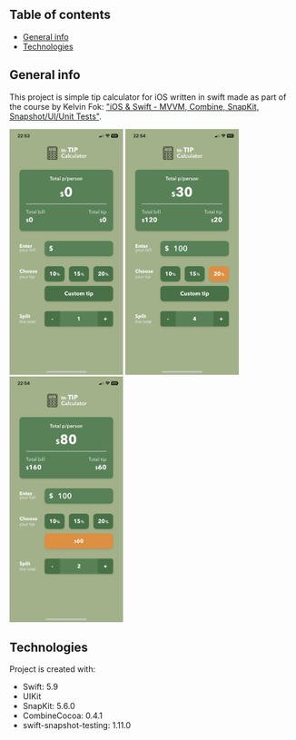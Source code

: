 ## Table of contents
- [General info](#general-info)
- [Technologies](#technologies)

## General info
This project is simple tip calculator for iOS written in swift made as part of the course by Kelvin Fok: ["iOS & Swift - MVVM, Combine, SnapKit, Snapshot/UI/Unit Tests"](https://www.udemy.com/course/ios-swift-mvvm-combine-snapkit-snapshot-ui-unit-tests/).

<img src="./resources/app1.png" alt="app screen 1" width="200px"> <img src="./resources/app2.png" alt="app screen 2" width="200px"> <img src="./resources/app3.png" alt="app screen 3" width="200px">
	
## Technologies
Project is created with:
* Swift: 5.9
* UIKit
* SnapKit: 5.6.0
* CombineCocoa: 0.4.1
* swift-snapshot-testing: 1.11.0
